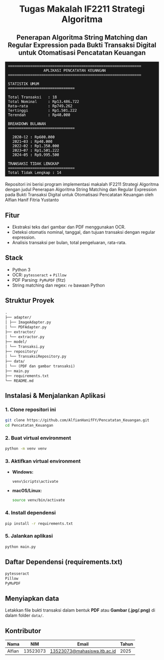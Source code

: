 <h1 align="center">Tugas Makalah IF2211 Strategi Algoritma

</h1>
<h2  align="center">Penerapan Algoritma String Matching dan Regular Expression pada Bukti Transaksi Digital untuk Otomatisasi Pencatatan Keuangan</h2>

<p align="center">
  <img src="doc/app.png" alt="Demo"  />
</p>

Repositori ini berisi program implementasi makalah IF2211 Strategi Algoritma dengan judul Penerapan Algoritma String Matching dan Regular Expression pada Bukti Transaksi Digital untuk Otomatisasi Pencatatan Keuangan oleh Alfian Hanif Fitria Yustanto

## Fitur

- Ekstraksi teks dari gambar dan PDF menggunakan OCR.
- Deteksi otomatis nominal, tanggal, dan tujuan transaksi dengan regular expression.
- Analisis transaksi per bulan, total pengeluaran, rata-rata.

## Stack

- Python 3
- OCR: `pytesseract` + `Pillow`
- PDF Parsing: `PyMuPDF` (fitz)
- String matching dan regex: `re` bawaan Python

## Struktur Proyek

```
.
├── adapter/
│ ├── ImageAdapter.py
│ └── PDFAdapter.py
├── extractor/
│ └── extractor.py
├── model/
│ └── Transaksi.py
├── repository/
│ └── TransaksiRepository.py
├── data/
│ └── (PDF dan gambar transaksi)
├── main.py
├── requirements.txt
└── README.md

```

## Instalasi & Menjalankan Aplikasi

### 1. Clone repositori ini

```bash
git clone https://github.com/AlfianHanifFY/Pencatatan_Keuangan.git
cd Pencatatan_Keuangan
```

### 2. Buat virtual environment

```bash
python -m venv venv
```

### 3. Aktifkan virtual environment

- **Windows:**

  ```bash
  venv\Scripts\activate
  ```

- **macOS/Linux:**

  ```bash
  source venv/bin/activate
  ```

### 4. Install dependensi

```bash
pip install -r requirements.txt
```

### 5. Jalankan aplikasi

```bash
python main.py
```

## Daftar Dependensi (requirements.txt)

```
pytesseract
Pillow
PyMuPDF
```

## Menyiapkan data

Letakkan file bukti transaksi dalam bentuk **PDF** atau **Gambar (.jpg/.png)** di dalam folder `data/`.

## Kontributor

| Nama   | NIM      | Email                                                               | Tahun |
| ------ | -------- | ------------------------------------------------------------------- | ----- |
| Alfian | 13523073 | [13523073@mahasiswa.itb.ac.id](mailto:13523073@mahasiswa.itb.ac.id) | 2025  |


